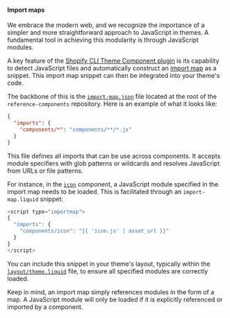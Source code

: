 #### Import maps

We embrace the modern web, and we recognize the importance of a simpler and more straightforward approach to JavaScript in themes. A fundamental tool in achieving this modularity is through JavaScript modules.

A key feature of the [Shopify CLI Theme Component plugin](https://github.com/archetype-themes/plugin-theme-component) is its capability to detect JavaScript files and automatically construct an [import map](https://developer.mozilla.org/en-US/docs/Web/HTML/Element/script/type/importmap) as a snippet. This import map snippet can then be integrated into your theme's code.

The backbone of this is the [`import-map.json`](https://github.com/archetype-themes/reference-components/blob/main/importmap.json) file located at the root of the `reference-components` repository. Here is an example of what it looks like:

```json
{
  "imports": {
    "components/*": "components/**/*.js"
  }
}
```

This file defines all imports that can be use across components. It accepts module specifiers with glob patterns or wildcards and resolves JavaScript from URLs or file patterns.

For instance, in the [`icon`](https://github.com/archetype-themes/reference-components/blob/main/components/icon/assets/icon.js) component, a JavaScript module specified in the import map needs to be loaded. This is facilitated through an `import-map.liquid` snippet:

```js
<script type="importmap">
{
  "imports": {
    "components/icon": "{{ 'icon.js' | asset_url }}"
  }
}
</script>
```

You can include this snippet in your theme's layout, typically within the [`layout/theme.liquid`](https://github.com/archetype-themes/reference-theme/blob/main/layout/theme.liquid#L19) file, to ensure all specified modules are correctly loaded.

Keep in mind, an import map simply references modules in the form of a map. A JavaScript module will only be loaded if it is explicitly referenced or imported by a component.